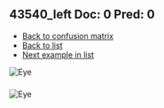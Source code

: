 ## 43540_left Doc: 0 Pred: 0
- [Back to confusion matrix](https://github.com/juliandewit/kaggle_retinopathy/blob/master/matrix.md)
- [Back to list](https://github.com/juliandewit/kaggle_retinopathy/blob/master/lists/00/list.md)
- [Next example in list](https://github.com/juliandewit/kaggle_retinopathy/blob/master/lists/00/43/43541_left.md)

![Eye](https://retinopaty.blob.core.windows.net/size1024/43540_left_0.jpeg)

### 

![Eye]()
